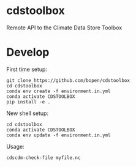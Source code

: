 # cdstoolbox

Remote API to the Climate Data Store Toolbox

# Develop

First time setup:
```
git clone https://github.com/bopen/cdstoolbox
cd cdstoolbox
conda env create -f environment.in.yml
conda activate CDSTOOLBOX
pip install -e .
```

New shell setup:
```
cd cdstoolbox
conda activate CDSTOOLBOX
conda env update -f environment.in.yml
```

Usage:
```
cdscdm-check-file myfile.nc
```
